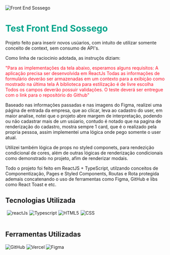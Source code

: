 ![Front End Sossego](https://i.ibb.co/mJCB8tj/2023-01-11-19-17.png)

<div style='background-color:white'>

</div>
<h1 style='color: #00A48B'>Test Front End Sossego</h1>


<p>Projeto feito para inserir novos usúarios, com intuito de utilizar somente conceito de context, sem consumo de API's.

Como linha de raciocinio adotada, as instruçõs diziam: <p style='color: #ff0c24'>"Para as implementações da tela abaixo, esperamos alguns requisitos:
A aplicação precisa ser desenvolvida em ReactJs
Todas as informações de formulário deverão ser armazenadas em um contexto para a exibição como mostrado na última tela
A biblioteca para estilização é de livre escolha
Todos os campos deverão possuir validações.
O teste deverá ser entregue com o link para o repositório do Github" </p>

<p>Baseado nas informações passadas e nas imagens do Figma, realizei uma página de entrada da empresa, que ao clicar, leva ao cadastro do user, em maior analise, notei que o projeto abre margem de interpretação, podendo ou não cadastrar mais de um usúario, contudo é notado que na pagina de renderização do cadastro, mostra sempre 1 card, que é o realizado pela propria pessoa, assim implementei uma lógica onde pego somente o user atual.

Utilizei também lógica de props no styled componets, para rendezição condicional de cores, além de outras lógicas de renderização condicionais como demonstrado no projeto, afim de renderizar modais.</p>

<p>Todo o projeto foi feito em ReactJS + TypeScript, utilzando conceitos de Componentização, Pages e Styled Components, Routas e Rota protegida ademais concatenando o uso de ferramentas como Figma, GitHub e libs como React Toast e etc.</p></p>

</details>

## Tecnologias Utilizada

<div style='display:flex; gap: 5px;'><br>

<img align="center" alt="reactJs" src="https://img.shields.io/badge/React-20232A?style=for-the-badge&logo=react&logoColor=61DAFB">
  
<img align="center" alt="Typescript" src="https://img.shields.io/badge/TypeScript-007ACC?style=for-the-badge&logo=typescript&logoColor=white">

<img align="center" alt="HTML5" src="https://img.shields.io/badge/HTML5-E34F26?style=for-the-badge&logo=html5&logoColor=white">

<img align="center" alt="CSS" src="https://img.shields.io/badge/CSS3-1572B6?style=for-the-badge&logo=css3&logoColor=white">

</div></br>

## Ferramentas Utilizadas

<img align="center" alt="GitHub" src="https://i.ibb.co/BjgRfHP/github-1.png">
 
<img align="center" alt="Vercel" src="https://img.shields.io/badge/Vercel-000000?style=for-the-badge&logo=vercel&logoColor=white">
  
<img align="center" alt="Figma" src="https://img.shields.io/badge/Figma-F24E1E?style=for-the-badge&logo=figma&logoColor=white">
